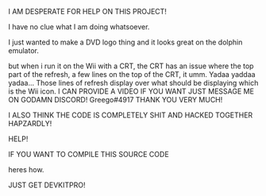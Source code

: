 I AM DESPERATE FOR HELP ON THIS PROJECT!

I have no clue what I am doing whatsoever.

I just wanted to make a DVD logo thing and it looks great on the dolphin emulator.

but when i run it on the Wii with a CRT, the CRT has an issue where the top part of the refresh, a few lines on the top of the CRT, it umm. Yadaa yaddaa yadaa... Those lines of refresh display over what should be displaying which is the Wii icon. I CAN PROVIDE A VIDEO IF YOU WANT JUST MESSAGE ME ON GODAMN DISCORD! Greego#4917 THANK YOU VERY MUCH!



I ALSO THINK THE CODE IS COMPLETELY SHIT AND HACKED TOGETHER HAPZARDLY!

HELP!



IF YOU WANT TO COMPILE THIS SOURCE CODE

heres how.

JUST GET DEVKITPRO!

